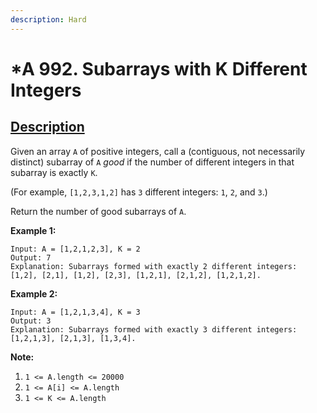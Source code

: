 ```yaml
---
description: Hard
---
```


# \*A 992. Subarrays with K Different Integers

## [Description](https://leetcode.com/problems/subarrays-with-k-different-integers/)

Given an array `A` of positive integers, call a \(contiguous, not necessarily distinct\) subarray of `A` _good_ if the number of different integers in that subarray is exactly `K`.

\(For example, `[1,2,3,1,2]` has `3` different integers: `1`, `2`, and `3`.\)

Return the number of good subarrays of `A`.

**Example 1:**

```text
Input: A = [1,2,1,2,3], K = 2
Output: 7
Explanation: Subarrays formed with exactly 2 different integers: [1,2], [2,1], [1,2], [2,3], [1,2,1], [2,1,2], [1,2,1,2].
```

**Example 2:**

```text
Input: A = [1,2,1,3,4], K = 3
Output: 3
Explanation: Subarrays formed with exactly 3 different integers: [1,2,1,3], [2,1,3], [1,3,4].
```

**Note:**

1. `1 <= A.length <= 20000`
2. `1 <= A[i] <= A.length`
3. `1 <= K <= A.length`


